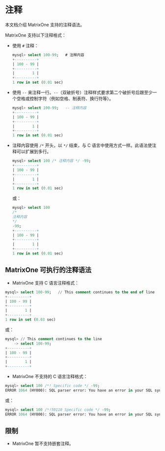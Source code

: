 # 注释

本文档介绍 MatrixOne 支持的注释语法。

MatrixOne 支持以下注释格式：

- 使用 `#` 注释：

   ```sql
   mysql> select 100-99;   # 注释内容
   +----------+
   | 100 - 99 |
   +----------+
   |        1 |
   +----------+
   1 row in set (0.01 sec)
   ```

- 使用 `--` 来注释一行。`--`（双破折号）注释样式要求第二个破折号后跟至少一个空格或控制字符（例如空格、制表符、换行符等）。

   ```sql
   mysql> select 100-99;   -- 注释内容
   +----------+
   | 100 - 99 |
   +----------+
   |        1 |
   +----------+
   1 row in set (0.01 sec)
   ```

- 注释内容使用 `/*` 开头，以 `*/` 结束，与 C 语言中使用方式一样。此语法使注释可以扩展到多行。

   ```sql
   mysql> select 100 /* 注释内容 */ -99;
   +----------+
   | 100 - 99 |
   +----------+
   |        1 |
   +----------+
   1 row in set (0.01 sec)
   ```

   或：

   ```sql
   mysql> select 100
   /*
   注释内容
   */
   -99;
   +----------+
   | 100 - 99 |
   +----------+
   |        1 |
   +----------+
   1 row in set (0.01 sec)
   ```

## MatrixOne 可执行的注释语法

- MatrixOne 支持 C 语言注释格式：

```sql
mysql> select 100-99;   // This comment continues to the end of line
+----------+
| 100 - 99 |
+----------+
|        1 |
+----------+
1 row in set (0.03 sec)
```

或：

```sql
mysql> // This comment continues to the line
    -> select 100-99;
+----------+
| 100 - 99 |
+----------+
|        1 |
+----------+
```

- MatrixOne 不支持的 C 语言注释格式：

```sql
mysql> select 100 /*! Specific code */ -99;
ERROR 1064 (HY000): SQL parser error: You have an error in your SQL syntax; check the manual that corresponds to your MatrixOne server version for the right syntax to use. syntax error at line 1 column 28 near " code */ -99";
```

或：

```sql
mysql> select 100 /*!50110 Specific code */ -99;
ERROR 1064 (HY000): SQL parser error: You have an error in your SQL syntax; check the manual that corresponds to your MatrixOne server version for the right syntax to use. syntax error at line 1 column 33 near " code */ -99";
```

## 限制

- MatrixOne 暂不支持嵌套注释。
